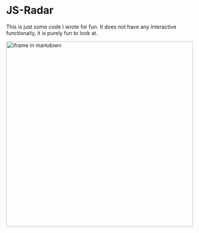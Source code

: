 # JS-Radar

This is just some code I wrote for fun.
It does not have any interactive functionaliy, it is purely fun to look at.

<img src="./index.svg" alt="iframe in markdown" width="100%" height="500px"></img>
